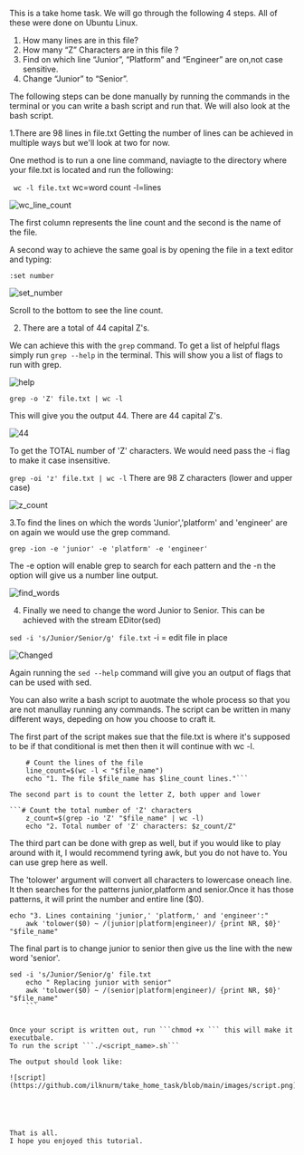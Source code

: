 This is a take home task. We will go through the following 4 steps. All of these were done on Ubuntu Linux.

1. How many lines are in this file?
2. How many “Z” Characters are in this file ?
3. Find on which line  “Junior”, “Platform” and “Engineer” are on,not case
sensitive.
4. Change “Junior” to “Senior”.

The following steps can be done manually by running the commands in the terminal or you can write a bash script and run that. We will also look at the bash script.

1.There are 98 lines in file.txt
Getting the number of lines can be achieved in multiple ways but we'll look at two for now. 

One method is to run a one line command, naviagte to the directory where your file.txt is located and run the following:

``` wc -l file.txt```  wc=word count  -l=lines

![wc_line_count](https://github.com/ilknurm/take_home_task/blob/main/images/wc_line_count.png)

The first column represents the line count and the second is the name of the file.

A second way to achieve the same goal is by opening the file in a text editor and typing:

```:set number```

![set_number](https://github.com/ilknurm/take_home_task/blob/main/images/set_number.png)

Scroll to the bottom to see the line count.

2. There are a total of 44 capital Z's.

We can achieve this with the ``` grep ``` command. To get a list of helpful flags simply run ``` grep --help ``` in the terminal. This will show you a list of flags to run with grep.

![help](https://github.com/ilknurm/take_home_task/blob/main/images/help.png)

``` grep -o 'Z' file.txt | wc -l ```

This will give you the output 44. There are 44 capital Z's.


![44](https://github.com/ilknurm/take_home_task/blob/main/images/44.png)

To get the TOTAL number of 'Z' characters. We would need pass the -i flag to make it case insensitive.

``` grep -oi 'z' file.txt | wc -l ``` 
There are 98 Z characters (lower and upper case)

![z_count](https://github.com/ilknurm/take_home_task/blob/main/images/total_Z.png)

3.To find the lines on which the words 'Junior','platform' and 'engineer' are on again we would use the grep command.

``` grep -ion -e 'junior' -e 'platform' -e 'engineer' ```

The -e option will enable grep to search for each pattern and the -n the option will give us a number line output.

![find_words](https://github.com/ilknurm/take_home_task/blob/main/images/find_words.png)

4. Finally we need to change the word Junior to Senior. This can be achieved with the stream EDitor(sed)

``` sed -i 's/Junior/Senior/g' file.txt ``` -i = edit file in place

![Changed](https://github.com/ilknurm/take_home_task/blob/main/images/changed.png)

Again running the ```sed --help``` command will give you an output of flags that can be used with sed.


You can also write a bash script to auotmate the whole process so that you are not manullay running any commands. The script can be written in many different ways, depeding on how you choose to craft it.

The first part of the script makes sue that the file.txt is where it's supposed to be if that conditional is met then then it will continue with wc -l.
```if [ -e "$file_name" ]; then
    # Count the lines of the file
    line_count=$(wc -l < "$file_name")
    echo "1. The file $file_name has $line_count lines."```

The second part is to count the letter Z, both upper and lower

```# Count the total number of 'Z' characters
    z_count=$(grep -io 'Z' "$file_name" | wc -l)
    echo "2. Total number of 'Z' characters: $z_count/Z"
```
The third part can be done with grep as well, but if you would like to play around with it, I would recommend tyring awk, but you do not have to. You can use grep here as well.

The 'tolower' argument will convert all characters to lowercase oneach line. It then searches for the patterns junior,platform and senior.Once it has those patterns, it will print the number and entire line ($0).
```
echo "3. Lines containing 'junior,' 'platform,' and 'engineer':"
    awk 'tolower($0) ~ /(junior|platform|engineer)/ {print NR, $0}' "$file_name"
```
The final part is to change junior to senior then give us the line with the new word 'senior'.
```
sed -i 's/Junior/Senior/g' file.txt
    echo " Replacing junior with senior"
    awk 'tolower($0) ~ /(senior|platform|engineer)/ {print NR, $0}' "$file_name" 
    ```


Once your script is written out, run ```chmod +x ``` this will make it executbale.
To run the script ```./<script_name>.sh```

The output should look like:

![script](https://github.com/ilknurm/take_home_task/blob/main/images/script.png)





That is all.
I hope you enjoyed this tutorial.








